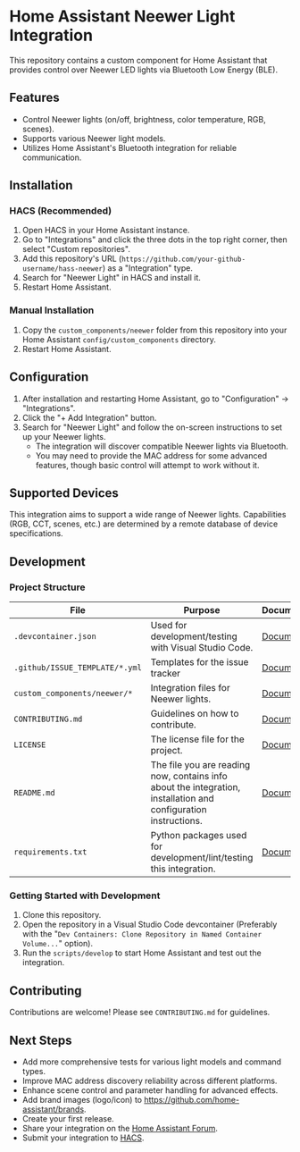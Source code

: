 # Home Assistant Neewer Light Integration

This repository contains a custom component for Home Assistant that provides control over Neewer LED lights via Bluetooth Low Energy (BLE).

## Features

*   Control Neewer lights (on/off, brightness, color temperature, RGB, scenes).
*   Supports various Neewer light models.
*   Utilizes Home Assistant's Bluetooth integration for reliable communication.

## Installation

### HACS (Recommended)

1.  Open HACS in your Home Assistant instance.
2.  Go to "Integrations" and click the three dots in the top right corner, then select "Custom repositories".
3.  Add this repository's URL (`https://github.com/your-github-username/hass-neewer`) as a "Integration" type.
4.  Search for "Neewer Light" in HACS and install it.
5.  Restart Home Assistant.

### Manual Installation

1.  Copy the `custom_components/neewer` folder from this repository into your Home Assistant `config/custom_components` directory.
2.  Restart Home Assistant.

## Configuration

1.  After installation and restarting Home Assistant, go to "Configuration" -> "Integrations".
2.  Click the "+ Add Integration" button.
3.  Search for "Neewer Light" and follow the on-screen instructions to set up your Neewer lights.
    *   The integration will discover compatible Neewer lights via Bluetooth.
    *   You may need to provide the MAC address for some advanced features, though basic control will attempt to work without it.

## Supported Devices

This integration aims to support a wide range of Neewer lights. Capabilities (RGB, CCT, scenes, etc.) are determined by a remote database of device specifications.

## Development

### Project Structure

File | Purpose | Documentation
-- | -- | --
`.devcontainer.json` | Used for development/testing with Visual Studio Code. | [Documentation](https://code.visualstudio.com/docs/remote/containers)
`.github/ISSUE_TEMPLATE/*.yml` | Templates for the issue tracker | [Documentation](https://help.github.com/en/github/building-a-strong-community/configuring-issue-templates-for-your-repository)
`custom_components/neewer/*` | Integration files for Neewer lights. | [Documentation](https://developers.home-assistant.io/docs/creating_component_index)
`CONTRIBUTING.md` | Guidelines on how to contribute. | [Documentation](https://help.github.com/en/github/building-a-strong-community/setting-guidelines-for-repository-contributors)
`LICENSE` | The license file for the project. | [Documentation](https://help.github.com/en/github/creating-cloning-and-archiving-repositories/licensing-a-repository)
`README.md` | The file you are reading now, contains info about the integration, installation and configuration instructions. | [Documentation](https://help.github.com/en/github/writing-on-github/basic-writing-and-formatting-syntax)
`requirements.txt` | Python packages used for development/lint/testing this integration. | [Documentation](https://pip.pypa.io/en/stable/user_guide/#requirements-files)

### Getting Started with Development

1.  Clone this repository.
2.  Open the repository in a Visual Studio Code devcontainer (Preferably with the "`Dev Containers: Clone Repository in Named Container Volume...`" option).
3.  Run the `scripts/develop` to start Home Assistant and test out the integration.

## Contributing

Contributions are welcome! Please see `CONTRIBUTING.md` for guidelines.

## Next Steps

*   Add more comprehensive tests for various light models and command types.
*   Improve MAC address discovery reliability across different platforms.
*   Enhance scene control and parameter handling for advanced effects.
*   Add brand images (logo/icon) to https://github.com/home-assistant/brands.
*   Create your first release.
*   Share your integration on the [Home Assistant Forum](https://community.home-assistant.io/).
*   Submit your integration to [HACS](https://hacs.xyz/docs/publish/start).
